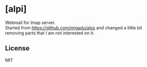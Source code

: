 # [alpi]

Webmail for Imap server.  
Started from https://github.com/migadu/alps and changed a little bit removing parts that I am not interested on it.

## License

MIT

